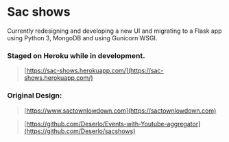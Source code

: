 # Sac shows
<p>Currently redesigning and developing a new UI and migrating to a Flask app using Python 3, MongoDB and using Gunicorn WSGI.</p>

### Staged on Heroku while in development. 
> [https://sac-shows.herokuapp.com/](https://sac-shows.herokuapp.com/)


### Original Design: 
> [https://www.sactownlowdown.com](https://sactownlowdown.com)

> [https://github.com/Deserlo/Events-with-Youtube-aggregator](https://github.com/Deserlo/sacshows)